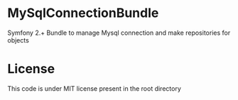 MySqlConnectionBundle
=====================

Symfony 2.+ Bundle to manage Mysql connection and make repositories for objects

License
=======

This code is under MIT license present in the root directory